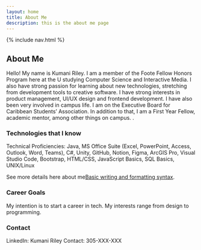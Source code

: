 ```yaml
---
layout: home
title: About Me
description: this is the about me page
---
```


{% include nav.html %}

## About Me

Hello! My name is Kumani Riley. I am a member of the Foote Fellow Honors Program here at the U studying Computer Science and Interactive Media. I also have strong passion for learning about new technologies, stretching from development tools to creative software. I have strong interests in product management, UI/UX design and frontend development.  I have also been very involved in campus life. I am on the Executive Board for Caribbean Students’ Association. In addition to that, I am a First Year Fellow, academic mentor, among other things on campus. .

### Technologies that I know

Technical Proficiencies: Java, MS Office Suite (Excel, PowerPoint, Access, Outlook, Word, Teams), C#, Unity, GitHub, Notion, Figma, ArcGIS Pro, Visual Studio Code, Bootstrap, HTML/CSS, JavaScript Basics, SQL Basics, UNIX/Linux


See more details here about me[Basic writing and formatting syntax](https://www.linkedin.com/in/kumaniriley/).

### Career Goals

My intention is to start a career in tech. My interests range from design to programming.

### Contact

LinkedIn: Kumani Riley
Contact: 305-XXX-XXX